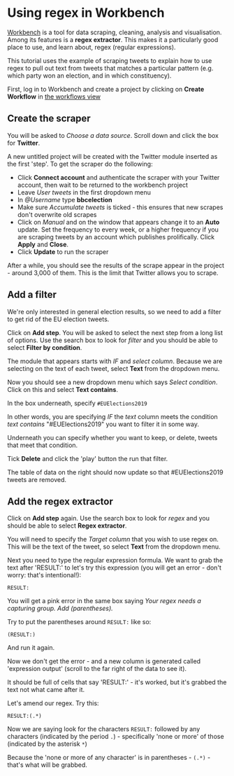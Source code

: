 # Using regex in Workbench

[Workbench](https://workbenchdata.com/) is a tool for data scraping, cleaning, analysis and visualisation. Among its features is a **regex extractor**. This makes it a particularly good place to use, and learn about, regex (regular expressions).

This tutorial uses the example of scraping tweets to explain how to use regex to pull out text from tweets that matches a particular pattern (e.g. which party won an election, and in which constituency).

First, log in to Workbench and create a project by clicking on **Create Workflow** in [the workflows view](https://app.workbenchdata.com/workflows/)

## Create the scraper

You will be asked to *Choose a data source*. Scroll down and click the box for **Twitter**.

A new untitled project will be created with the Twitter module inserted as the first 'step'. To get the scraper do the following:

* Click **Connect account** and authenticate the scraper with your Twitter account, then wait to be returned to the workbench project
* Leave *User tweets* in the first dropdown menu
* In *@Username* type **bbcelection**
* Make sure *Accumulate tweets* is ticked - this ensures that new scrapes don't overwrite old scrapes
* Click on *Manual* and on the window that appears change it to an **Auto** update. Set the frequency to every week, or a higher frequency if you are scraping tweets by an account which publishes prolifically. Click **Apply** and **Close**.
* Click **Update** to run the scraper

After a while, you should see the results of the scrape appear in the project - around 3,000 of them. This is the limit that Twitter allows you to scrape.

## Add a filter

We're only interested in general election results, so we need to add a filter to get rid of the EU election tweets. 

Click on **Add step**. You will be asked to select the next step from a long list of options. Use the search box to look for *filter* and you should be able to select **Filter by condition**.

The module that appears starts with *IF* and *select column*. Because we are selecting on the text of each tweet, select **Text** from the dropdown menu.

Now you should see a new dropdown menu which says *Select condition*. Click on this and select **Text contains**.

In the box underneath, specify `#EUElections2019`

In other words, you are specifying *IF* the *text* column meets the condition *text contains* "#EUElections2019" you want to filter it in some way.

Underneath you can specify whether you want to keep, or delete, tweets that meet that condition. 

Tick **Delete** and click the 'play' button the run that filter.

The table of data on the right should now update so that #EUElections2019 tweets are removed.


## Add the regex extractor

Click on **Add step** again. Use the search box to look for *regex* and you should be able to select **Regex extractor**.

You will need to specify the *Target column* that you wish to use regex on. This will be the text of the tweet, so select **Text** from the dropdown menu.

Next you need to type the regular expression formula. We want to grab the text after 'RESULT:' to let's try this expression (you will get an error - don't worry: that's intentional!):

`RESULT:`

You will get a pink error in the same box saying *Your regex needs a capturing group. Add (parentheses).*

Try to put the parentheses around `RESULT:` like so:

`(RESULT:)`

And run it again.

Now we don't get the error - and a new column is generated called 'expression output' (scroll to the far right of the data to see it).

It should be full of cells that say 'RESULT:' - it's worked, but it's grabbed the text not what came after it.

Let's amend our regex. Try this:

`RESULT:(.*)`

Now we are saying look for the characters `RESULT:` followed by any characters (indicated by the period `.`) - specifically 'none or more' of those (indicated by the asterisk `*`)

Because the 'none or more of any character' is in parentheses -  `(.*)` - that's what will be grabbed.



